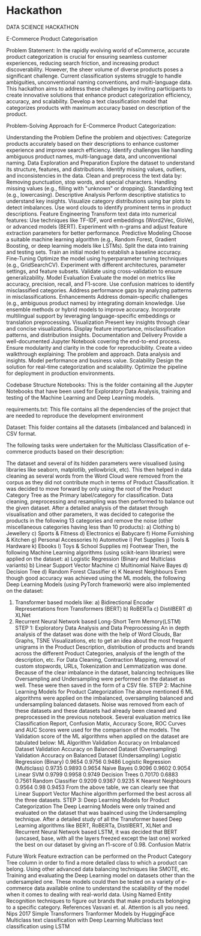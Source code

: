 # Hackathon

DATA SCIENCE HACKATHON

E-Commerce Product Categorisation

Problem Statement: In the rapidly evolving world of eCommerce, accurate product categorization is crucial for ensuring seamless customer experiences, reducing search friction, and increasing product discoverability. However, the sheer volume of diverse products poses a significant challenge. Current classification systems struggle to handle ambiguities, unconventional naming conventions, and multi-language data. This hackathon aims to address these challenges by inviting participants to create innovative solutions that enhance product categorization efficiency, accuracy, and scalability. Develop a text classification model that categorizes products with maximum accuracy based on description of the product.

Problem-Solving Approach for E-Commerce Product Categorization:

Understanding the Problem Define the problem and objectives: Categorize products accurately based on their descriptions to enhance customer experience and improve search efficiency. Identify challenges like handling ambiguous product names, multi-language data, and unconventional naming. Data Exploration and Preparation Explore the dataset to understand its structure, features, and distributions. Identify missing values, outliers, and inconsistencies in the data. Clean and preprocess the text data by: Removing punctuation, stop words, and special characters. Handling missing values (e.g., filling with "unknown" or dropping). Standardizing text (e.g., lowercasing). Descriptive Analysis Perform descriptive statistics to understand key insights. Visualize category distributions using bar plots to detect imbalances. Use word clouds to identify prominent terms in product descriptions. Feature Engineering Transform text data into numerical features: Use techniques like TF-IDF, word embeddings (Word2Vec, GloVe), or advanced models (BERT). Experiment with n-grams and adjust feature extraction parameters for better performance. Predictive Modeling Choose a suitable machine learning algorithm (e.g., Random Forest, Gradient Boosting, or deep learning models like LSTMs). Split the data into training and testing sets. Train an initial model to establish a baseline accuracy. Fine-Tuning Optimize the model using hyperparameter tuning techniques (e.g., GridSearchCV). Experiment with different architectures, parameter settings, and feature subsets. Validate using cross-validation to ensure generalizability. Model Evaluation Evaluate the model on metrics like accuracy, precision, recall, and F1-score. Use confusion matrices to identify misclassified categories. Address performance gaps by analyzing patterns in misclassifications. Enhancements Address domain-specific challenges (e.g., ambiguous product names) by integrating domain knowledge. Use ensemble methods or hybrid models to improve accuracy. Incorporate multilingual support by leveraging language-specific embeddings or translation preprocessing. Visualization Present key insights through clear and concise visualizations. Display feature importance, misclassification patterns, and distribution insights. Documentation and Delivery Provide a well-documented Jupyter Notebook covering the end-to-end process. Ensure modularity and clarity in the code for reproducibility. Create a video walkthrough explaining: The problem and approach. Data analysis and insights. Model performance and business value. Scalability Design the solution for real-time categorization and scalability. Optimize the pipeline for deployment in production environments.

Codebase Structure
Notebooks: This is the folder containing all the Jupyter Notebooks that have been used for Exploratory Data Analysis, training and testing of the Machine Learning and Deep Learning models.

requirements.txt: This file contains all the dependencies of the project that are needed to reproduce the development environment

Dataset: This folder contains all the datasets (imbalanced and balanced) in CSV format.

The following tasks were undertaken for the Multiclass Classification of e-commerce products based on their description:

The dataset and several of its hidden parameters were visualised (using libraries like seaborn, matplotlib, yellowbrick, etc). This then helped in data cleaning as several words from the Word Cloud were removed from the corpus as they did not contribute much in terms of Product Classification.
It was decided to move forward by only using the root of the Product Category Tree as the Primary label/category for classification.
Data cleaning, preprocessing and resampling was then performed to balance out the given dataset.
After a detailed analysis of the dataset through visualisation and other parameters, it was decided to categorise the products in the following 13 categories and remove the noise (other miscellaneous categories having less than 10 products):
a) Clothing
b) Jewellery
c) Sports & Fitness
d) Electronics
e) Babycare
f) Home Furnishing & Kitchen
g) Personal Accessories
h) Automotive
i) Pet Supplies
j) Tools & Hardware
k) Ebooks
l) Toys & School Supplies
m) Footwear
Then, the following Machine Learning algorithms (using scikit-learn libraries) were applied on the dataset:
a) Logistic Regression (Binary and Multiclass variants)
b) Linear Support Vector Machine
c) Multinomial Naive Bayes
d) Decision Tree
d) Random Forest Classifier
e) K Nearest Neighbours
Even though good accuracy was achieved using the ML models, the following Deep Learning Models (using PyTorch framework) were also implemented on the dataset:
1. Transformer based models like:
a) Bidirectional Encoder Representations from Transformers (BERT)
b) RoBERTa
c) DistilBERT
d) XLNet
2. Recurrent Neural Network based Long-Short Term Memory(LSTM)
STEP 1: Exploratory Data Analysis and Data Preprocessing
An in depth analysis of the dataset was done with the help of Word Clouds, Bar Graphs, TSNE Visualizations, etc to get an idea about the most frequent unigrams in the Product Description, distribution of products and brands across the different Product Categories, analysis of the length of the description, etc.
For Data Cleaning, Contraction Mapping, removal of custom stopwords, URLs, Tokenization and Lemmatization was done.
Because of the clear imbalance in the dataset, balancing techniques like Oversampling and Undersampling were performed on the dataset as well. These were then saved in the form of a CSV file.
STEP 2: Machine Learning Models for Product Categorization
The above mentioned 6 ML algorithms were applied on the imbalanced, oversampling balanced and undersampling balanced datasets. Noise was removed from each of these datasets and these datasets had already been cleaned and preprocessed in the previous notebook.
Several evaluation metrics like Classification Report, Confusion Matix, Accuracy Score, ROC Curves and AUC Scores were used for the comparison of the models. The Validation score of the ML algorithms when applied on the dataset are tabulated below:
ML Algorithm	Validation Accuracy on Imbalanced Dataset	Validation Accuracy on Balanced Dataset (Oversampling)	Validation Accuracy on Balanced Dataset (Undersampling)
Logistic Regression (Binary)	0.9654	0.9756	0.9486
Logistic Regression (Multiclass)	0.9735	0.9893	0.9654
Naive Bayes	0.9096	0.9602	0.9054
Linear SVM	0.9799	0.9958	0.9749
Decision Trees	0.70170	0.6883	0.7561
Random Classifier	0.9209	0.9367	0.9235
K Nearest Neighbours	0.9564	0.98	0.9453
From the above table, we can clearly see that Linear Support Vector Machine algorithm performed the best across all the three datasets.
STEP 3: Deep Learning Models for Product Categorization
The Deep Learning Models were only trained and evaluated on the dataset that was baalnced using the Undersampling technique.
After a detailed study of all the Transformer based Deep Learning algorithms like BERT, RoBERTa, DistilBERT, XLNet and Recurrent Neural Network based LSTM, it was decided that BERT (uncased, base, with all the layers freezed except the last one) worked the best on our dataset by giving an f1-score of 0.98.
Confusion Matrix

Future Work
Feature extraction can be performed on the Product Category Tree column in order to find a more detailed class to which a product can belong.
Using other advanced data balancing techniques like SMOTE, etc.
Training and evaluating the Deep Learning model on datasets other than the undersampled one. These models could then be tested on a variety of e-commerce data available online to understand the scalability of the model when it comes to dealing with real-world data.
Using Named Entity Recognition techniques to figure out brands that make products belonging to a specific category.
References
Vasvani et. al. Attention is all you need. Nips 2017
Simple Transformers
Tranformer Models by HuggingFace
Multiclass text classification with Deep Learning
Multiclass text classification using LSTM

